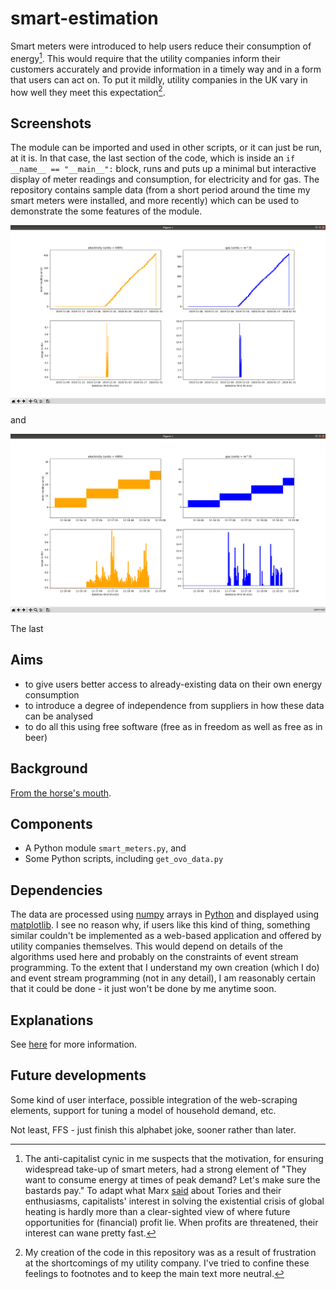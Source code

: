 # smart-estimation

Smart meters were introduced to help users reduce their consumption of energy[^1]. This would require that the utility companies inform their customers accurately and provide information in a timely way and in a form that users can act on. To put it mildly, utility companies in the UK vary in how well they meet this expectation[^2].

[^1]: The anti-capitalist cynic in me suspects that the motivation, for ensuring widespread take-up of smart meters, had a strong element of "They want to consume energy at times of peak demand? Let's make sure the bastards pay." To adapt what Marx [said](https://libquotes.com/karl-marx/quote/lbi8n2o) about Tories and their enthusiasms, capitalists' interest in solving the existential crisis of global heating is hardly more than a clear-sighted view of where future opportunities for (financial) profit lie. When profits are threatened, their interest can wane pretty fast.
[^2]: My creation of the code in this repository was as a result of frustration at the shortcomings of my utility company. I've tried to confine these feelings to footnotes and to keep the main text more neutral.

## Screenshots

The module can be imported and used in other scripts, or it can just be run, at it is. In that case, the last section of the code, which is inside an `if __name__ == "__main__":` block, runs and puts up a minimal but interactive display of meter readings and consumption, for electricity and for gas. The repository contains sample data (from a short period around the time my smart meters were installed, and more recently) which can be used to demonstrate the some features of the module.

![image-20211011092717712](./images/image-20211011092717712.png)

and

![image-20211011092918328](./images/image-20211011092918328.png)

The last

## Aims

- to give users better access to already-existing data on their own energy consumption
- to introduce a degree of independence from suppliers in how these data can be analysed
- to do all this using free software (free as in freedom as well as free as in beer)

## Background

[From the horse's mouth](https://www.gov.uk/guidance/smart-meters-how-they-work).

## Components

- A Python module `smart_meters.py`, and
- Some Python scripts, including `get_ovo_data.py`

## Dependencies

The data are processed using [numpy](https://numpy.org/) arrays in [Python](https://www.python.org/) and displayed using [matplotlib](https://matplotlib.org/stable/index.html). I see no reason why, if users like this kind of thing, something similar couldn't be implemented as a web-based application and offered by utility companies themselves. This would depend on details of the algorithms used here and probably on the constraints of event stream programming. To the extent that I understand my own creation (which I do) and event stream programming (not in any detail), I am reasonably certain that it could be done - it just won't be done by me anytime soon.

## Explanations

See [here](docs/explanation.md) for more information.



## Future developments

Some kind of user interface, possible integration of the web-scraping elements, support for tuning a model of household demand, etc.

Not least, FFS - just finish this alphabet joke, sooner rather than later.
